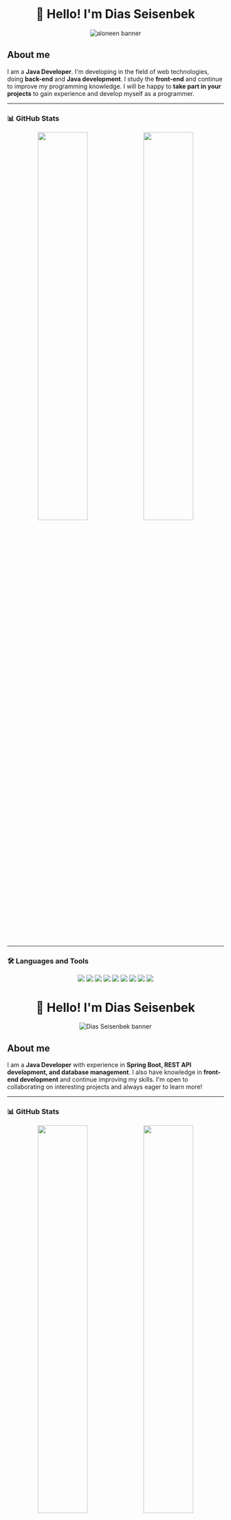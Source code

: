 <h1 align="center">👋 Hello! I'm Dias Seisenbek</h1>

<p align="center">
  <img src="https://your-banner-url.com/banner.png" alt="aloneen banner">
</p>

## About me  
I am a **Java Developer**. I'm developing in the field of web technologies, doing **back-end** and **Java development**. I study the **front-end** and continue to improve my programming knowledge. I will be happy to **take part in your projects** to gain experience and develop myself as a programmer.

---

### 📊 GitHub Stats  
<p align="center">
  <img src="https://github-readme-stats.vercel.app/api?username=aloneen&show_icons=true&theme=dark" width="48%">
  <img src="https://github-readme-stats.vercel.app/api/top-langs/?username=aloneen&layout=compact&theme=dark" width="48%">
</p>

---

### 🛠 Languages and Tools  
<p align="center">
  <img src="https://img.shields.io/badge/Java-ED8B00?style=for-the-badge&logo=openjdk&logoColor=white">
  <img src="https://img.shields.io/badge/Spring-6DB33F?style=for-the-badge&logo=spring&logoColor=white">
  <img src="https://img.shields.io/badge/HTML5-E34F26?style=for-the-badge&logo=html5&logoColor=white">
  <img src="https://img.shields.io/badge/CSS3-1572B6?style=for-the-badge&logo=css3&logoColor=white">
  <img src="https://img.shields.io/badge/JavaScript-F7DF1E?style=for-the-badge&logo=javascript&logoColor=black">
  <img src="https://img.shields.io/badge/PostgreSQL-316192?style=for-the-badge&logo=postgresql&logoColor=white">
  <img src="https://img.shields.io/badge/MySQL-4479A1?style=for-the-badge&logo=mysql&logoColor=white">
  <img src="https://img.shields.io/badge/MongoDB-4EA94B?style=for-the-badge&logo=mongodb&logoColor=white">
  <img src="https://img.shields.io/badge/Docker-2496ED?style=for-the-badge&logo=docker&logoColor=white">
</p>
<h1 align="center">👋 Hello! I'm Dias Seisenbek</h1>

<p align="center">
  <img src="https://your-banner-url.com/banner.png" alt="Dias Seisenbek banner">
</p>

## About me  
I am a **Java Developer** with experience in **Spring Boot, REST API development, and database management**. I also have knowledge in **front-end development** and continue improving my skills. I'm open to collaborating on interesting projects and always eager to learn more!

---

### 📊 GitHub Stats  
<p align="center">
  <img src="https://github-readme-stats.vercel.app/api?username=diasseisenbek&show_icons=true&theme=dark" width="48%">
  <img src="https://github-readme-stats.vercel.app/api/top-langs/?username=diasseisenbek&layout=compact&theme=dark" width="48%">
</p>

---

### 🛠 Languages and Tools  
<p align="center">
  <img src="https://img.shields.io/badge/Java-ED8B00?style=for-the-badge&logo=openjdk&logoColor=white">
  <img src="https://img.shields.io/badge/Spring-6DB33F?style=for-the-badge&logo=spring&logoColor=white">
  <img src="https://img.shields.io/badge/PostgreSQL-316192?style=for-the-badge&logo=postgresql&logoColor=white">
  <img src="https://img.shields.io/badge/MySQL-4479A1?style=for-the-badge&logo=mysql&logoColor=white">
  <img src="https://img.shields.io/badge/MongoDB-4EA94B?style=for-the-badge&logo=mongodb&logoColor=white">
  <img src="https://img.shields.io/badge/Docker-2496ED?style=for-the-badge&logo=docker&logoColor=white">
  <img src="https://img.shields.io/badge/JavaScript-F7DF1E?style=for-the-badge&logo=javascript&logoColor=black">
  <img src="https://img.shields.io/badge/HTML5-E34F26?style=for-the-badge&logo=html5&logoColor=white">
  <img src="https://img.shields.io/badge/CSS3-1572B6?style=for-the-badge&logo=css3&logoColor=white">
</p>

---

### 📬 Follow Me  
<p align="center">
  <a href="https://t.me/yourtelegram">
    <img src="https://img.shields.io/badge/Telegram-2CA5E0?style=for-the-badge&logo=telegram&logoColor=white">
  </a>
  <a href="mailto:diasseisenbek80@gmail.com">
    <img src="https://img.shields.io/badge/Email-D14836?style=for-the-badge&logo=gmail&logoColor=white">
  </a>
</p>

---

### 📬 Follow Me  
<p align="center">
  <a href="https://t.me/yourtelegram">
    <img src="https://img.shields.io/badge/Telegram-2CA5E0?style=for-the-badge&logo=telegram&logoColor=white">
  </a>
  <a href="https://wa.me/yourwhatsapp">
    <img src="https://img.shields.io/badge/WhatsApp-25D366?style=for-the-badge&logo=whatsapp&logoColor=white">
  </a>
</p>

